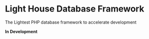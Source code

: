 # Light House Database Framework

The Lightest PHP database framework to accelerate development

**In Development**
